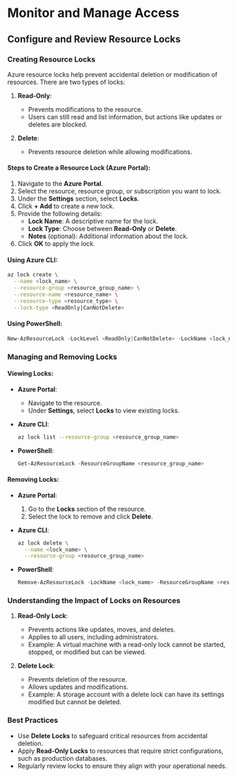 # Monitor and Manage Access

## Configure and Review Resource Locks

### Creating Resource Locks

Azure resource locks help prevent accidental deletion or modification of resources. There are two types of locks:

1. **Read-Only**:
   - Prevents modifications to the resource.
   - Users can still read and list information, but actions like updates or deletes are blocked.

2. **Delete**:
   - Prevents resource deletion while allowing modifications.

#### Steps to Create a Resource Lock (Azure Portal):
1. Navigate to the **Azure Portal**.
2. Select the resource, resource group, or subscription you want to lock.
3. Under the **Settings** section, select **Locks**.
4. Click **+ Add** to create a new lock.
5. Provide the following details:
   - **Lock Name**: A descriptive name for the lock.
   - **Lock Type**: Choose between **Read-Only** or **Delete**.
   - **Notes** (optional): Additional information about the lock.
6. Click **OK** to apply the lock.

#### Using Azure CLI:
```bash
az lock create \
  --name <lock_name> \
  --resource-group <resource_group_name> \
  --resource-name <resource_name> \
  --resource-type <resource_type> \
  --lock-type <ReadOnly|CanNotDelete>
```

#### Using PowerShell:
```powershell
New-AzResourceLock -LockLevel <ReadOnly|CanNotDelete> -LockName <lock_name> -ResourceGroupName <resource_group_name> -ResourceName <resource_name> -ResourceType <resource_type>
```

### Managing and Removing Locks

#### Viewing Locks:
- **Azure Portal**:
  - Navigate to the resource.
  - Under **Settings**, select **Locks** to view existing locks.

- **Azure CLI**:
  ```bash
  az lock list --resource-group <resource_group_name>
  ```

- **PowerShell**:
  ```powershell
  Get-AzResourceLock -ResourceGroupName <resource_group_name>
  ```

#### Removing Locks:
- **Azure Portal**:
  1. Go to the **Locks** section of the resource.
  2. Select the lock to remove and click **Delete**.

- **Azure CLI**:
  ```bash
  az lock delete \
    --name <lock_name> \
    --resource-group <resource_group_name>
  ```

- **PowerShell**:
  ```powershell
  Remove-AzResourceLock -LockName <lock_name> -ResourceGroupName <resource_group_name>
  ```

### Understanding the Impact of Locks on Resources

1. **Read-Only Lock**:
   - Prevents actions like updates, moves, and deletes.
   - Applies to all users, including administrators.
   - Example: A virtual machine with a read-only lock cannot be started, stopped, or modified but can be viewed.

2. **Delete Lock**:
   - Prevents deletion of the resource.
   - Allows updates and modifications.
   - Example: A storage account with a delete lock can have its settings modified but cannot be deleted.

### Best Practices
- Use **Delete Locks** to safeguard critical resources from accidental deletion.
- Apply **Read-Only Locks** to resources that require strict configurations, such as production databases.
- Regularly review locks to ensure they align with your operational needs.

